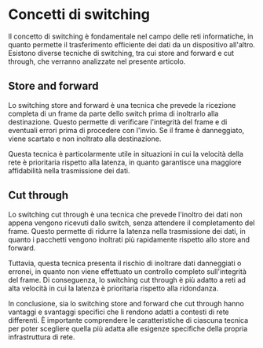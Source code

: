 # Concetti di switching

Il concetto di switching è fondamentale nel campo delle reti informatiche, in quanto permette il trasferimento efficiente dei dati da un dispositivo all'altro. Esistono diverse tecniche di switching, tra cui store and forward e cut through, che verranno analizzate nel presente articolo.

## Store and forward

Lo switching store and forward è una tecnica che prevede la ricezione completa di un frame da parte dello switch prima di inoltrarlo alla destinazione. Questo permette di verificare l'integrità del frame e di eventuali errori prima di procedere con l'invio. Se il frame è danneggiato, viene scartato e non inoltrato alla destinazione.

Questa tecnica è particolarmente utile in situazioni in cui la velocità della rete è prioritaria rispetto alla latenza, in quanto garantisce una maggiore affidabilità nella trasmissione dei dati.

## Cut through

Lo switching cut through è una tecnica che prevede l'inoltro dei dati non appena vengono ricevuti dallo switch, senza attendere il completamento del frame. Questo permette di ridurre la latenza nella trasmissione dei dati, in quanto i pacchetti vengono inoltrati più rapidamente rispetto allo store and forward.

Tuttavia, questa tecnica presenta il rischio di inoltrare dati danneggiati o erronei, in quanto non viene effettuato un controllo completo sull'integrità del frame. Di conseguenza, lo switching cut through è più adatto a reti ad alta velocità in cui la latenza è prioritaria rispetto alla ridondanza.

In conclusione, sia lo switching store and forward che cut through hanno vantaggi e svantaggi specifici che li rendono adatti a contesti di rete differenti. È importante comprendere le caratteristiche di ciascuna tecnica per poter scegliere quella più adatta alle esigenze specifiche della propria infrastruttura di rete.